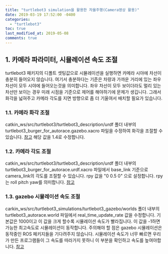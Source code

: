 ```yaml
---
title: "turtlebot3 simulation을 활용한 자율주행(Camera영상 활용)"
date: 2019-03-19 17:52:00 -0400
categories:
  - "turtlebot3"
toc: true
last_modified_at: 2019-05-08
comments: true
---
```


## 1. 카메라 파라미터, 시뮬레이션 속도 조절
turtlebot3 패키지의 디폴트 셋팅값으로 시뮬레이션을 실행하면 카메라 시야에 차선이 충분히 들어오지 않습니다.
여기서 충분하다는 기준은 차량과 가까운 거리에 있는 좌우 차선이 모두 시야에 들어오는것을 의미합니다.
좌우 차선이 모두 보이더라도 멀리 있는 차선만 보이는 경우 미래 시점을 기준으로 제어를 해야하기에 문제가 생깁니다.
그래서 화각을 넓혀주고 카메라 각도를 지면 방향으로 좀 더 기울여서 배치할 필요가 있습니다.

### 1.1. 카메라 화각 조절
catkin_ws/src/turtlebot3/turtlebot3_description/urdf 폴더 내부의 turtlebot3_burger_for_autorace.gazebo.xacro 파일을 수정하여 화각을 조절할 수 있습니다. [참고](https://github.com/ROBOTIS-GIT/turtlebot3/blob/master/turtlebot3_description/urdf/turtlebot3_burger_for_autorace.gazebo.xacro#L141)
해당 값을 1.4로 수정합니다.

### 1.2. 카메라 각도 조절
catkin_ws/src/turtlebot3/turtlebot3_description/urdf 폴더 내부의 turtlebot3_burger_for_autorace.urdf.xacro 파일에서 base_link 기준으로 camera_link의 각도를 조절할 수 있습니다.
rpy 값을 "0 0.5 0" 으로 설정합니다.
rpy는 roll pitch yaw를 의미합니다.
[참고](https://github.com/ROBOTIS-GIT/turtlebot3/blob/master/turtlebot3_description/urdf/turtlebot3_burger_for_autorace.urdf.xacro#L166)

### 1.3. gazebo 시뮬레이션 속도 조절
carkin_ws/src/turtlebot3_simulations/turtlebot3_gazebo/worlds 폴더 내부의 turtlebot3_autorace.world 파일에서 real_time_update_rate 값을 수정합니다. 기본값은 1000이고 이 값을 크게 할수록 시뮬레이션 속도가 빨라집니다. 이 값을 -1하면 가능한 최고속도로 시뮬레이션이 동작합니다. 
주의해야 할 점은 gazebo 시뮬레이션은 동작중인 ROS 페키지들을 기다려주지 않습니다. 시뮬레이션 속도가 너무 빠르면 우리가 만든 프로그램들이 그 속도를 따라가지 못하니 이 부분을 확인하고 속도를 높여야합니다.
[참고](https://github.com/ROBOTIS-GIT/turtlebot3_simulations/blob/master/turtlebot3_gazebo/worlds/turtlebot3_autorace.world#L91)
